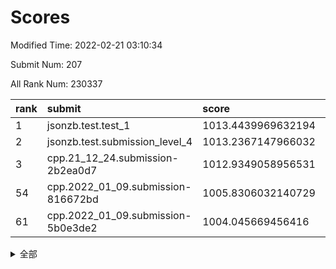# Scores

Modified Time: 2022-02-21 03:10:34

Submit Num: 207

All Rank Num: 230337

| rank |               submit               |       score        |       sigma        | pk_num |
| :--- | :--------------------------------- | :----------------- | :----------------- | :----- |
| 1    | jsonzb.test.test_1                 | 1013.4439969632194 | 0.7915327240600248 | 4452   |
| 2    | jsonzb.test.submission_level_4     | 1013.2367147966032 | 0.8519068892473763 | 4452   |
| 3    | cpp.21_12_24.submission-2b2ea0d7   | 1012.9349058956531 | 0.7972738162600531 | 4453   |
| 54   | cpp.2022_01_09.submission-816672bd | 1005.8306032140729 | 0.7194865293898747 | 4453   |
| 61   | cpp.2022_01_09.submission-5b0e3de2 | 1004.045669456416  | 0.7093154074317307 | 4450   |


<details>
<summary>全部</summary>

| rank |                 submit                 |       score        |       sigma        | pk_num |
| :--- | :------------------------------------- | :----------------- | :----------------- | :----- |
| 1    | jsonzb.test.test_1                     | 1013.4439969632194 | 0.7915327240600248 | 4452   |
| 2    | jsonzb.test.submission_level_4         | 1013.2367147966032 | 0.8519068892473763 | 4452   |
| 3    | cpp.21_12_24.submission-2b2ea0d7       | 1012.9349058956531 | 0.7972738162600531 | 4453   |
| 4    | gobigger.level_3.submission_level_3_28 | 1011.6793207777253 | 0.7689840327126567 | 4453   |
| 5    | gobigger.level_3.submission_level_3_26 | 1011.5958143829548 | 0.7612204858717815 | 4455   |
| 6    | gobigger.level_3.submission_level_3_46 | 1011.5802424892511 | 0.7853599817366689 | 4450   |
| 7    | gobigger.level_3.submission_level_3_40 | 1011.3962008908896 | 0.7652598350399186 | 4450   |
| 8    | gobigger.level_3.submission_level_3_31 | 1011.2734756933969 | 0.7649250998949427 | 4450   |
| 9    | gobigger.level_3.submission_level_3_29 | 1011.142516767585  | 0.7713430886267822 | 4453   |
| 10   | gobigger.level_3.submission_level_3_41 | 1011.1405983670446 | 0.7659795218022256 | 4449   |
| 11   | gobigger.level_3.submission_level_3_36 | 1010.9968324218198 | 0.7929719079579595 | 4454   |
| 12   | gobigger.level_3.submission_level_3_1  | 1010.8055806497955 | 0.7602538217976461 | 4449   |
| 13   | gobigger.level_3.submission_level_3_4  | 1010.7480518489854 | 0.753658744050426  | 4445   |
| 14   | gobigger.level_3.submission_level_3_5  | 1010.6438076560754 | 0.7755905048311871 | 4449   |
| 15   | gobigger.level_3.submission_level_3_37 | 1010.6318815934352 | 0.7539238118860214 | 4445   |
| 16   | gobigger.level_3.submission_level_3_42 | 1010.538498502074  | 0.7566852193353705 | 4454   |
| 17   | gobigger.level_3.submission_level_3_43 | 1010.4254609848177 | 0.783715336032048  | 4446   |
| 18   | gobigger.level_3.submission_level_3_15 | 1010.3525785198802 | 0.7788531083176174 | 4452   |
| 19   | gobigger.level_3.submission_level_3_33 | 1010.3321797335268 | 0.7517559888730333 | 4453   |
| 20   | gobigger.level_3.submission_level_3_44 | 1010.3189889565758 | 0.7717440392416893 | 4451   |
| 21   | gobigger.level_3.submission_level_3_39 | 1010.2940288216928 | 0.7492356382394268 | 4450   |
| 22   | gobigger.level_3.submission_level_3_2  | 1010.2826231846336 | 0.7770910887701858 | 4452   |
| 23   | gobigger.level_3.submission_level_3_19 | 1010.2178074907106 | 0.7614331016147554 | 4456   |
| 24   | gobigger.level_3.submission_level_3_48 | 1010.2117280161301 | 0.7764400442512093 | 4449   |
| 25   | gobigger.level_3.submission_level_3_14 | 1010.2044796093194 | 0.7779536358143143 | 4454   |
| 26   | gobigger.level_3.submission_level_3_8  | 1010.1785627419656 | 0.7598774228566989 | 4447   |
| 27   | gobigger.level_3.submission_level_3_16 | 1010.1498838053301 | 0.7449232169259696 | 4451   |
| 28   | gobigger.level_3.submission_level_3_12 | 1010.1133346675648 | 0.744004078732022  | 4454   |
| 29   | gobigger.level_3.submission_level_3_0  | 1010.0009672983435 | 0.779274983684321  | 4448   |
| 30   | gobigger.level_3.submission_level_3_6  | 1009.9560386392964 | 0.7530750009403803 | 4450   |
| 31   | gobigger.level_3.submission_level_3_17 | 1009.9008074701045 | 0.7365890008928355 | 4450   |
| 32   | gobigger.level_3.submission_level_3_35 | 1009.8553889156929 | 0.778772055240494  | 4450   |
| 33   | gobigger.level_3.submission_level_3_27 | 1009.8189123481435 | 0.7602595006821112 | 4453   |
| 34   | gobigger.level_3.submission_level_3_24 | 1009.8003708150616 | 0.7330195807422701 | 4453   |
| 35   | gobigger.level_3.submission_level_3_13 | 1009.7125777162461 | 0.7414666459628516 | 4443   |
| 36   | gobigger.level_3.submission_level_3_11 | 1009.6966600716254 | 0.7474642674855511 | 4447   |
| 37   | gobigger.level_3.submission_level_3_18 | 1009.6347082243808 | 0.7553714905392059 | 4454   |
| 38   | gobigger.level_3.submission_level_3_38 | 1009.4485188956546 | 0.7444858980632508 | 4457   |
| 39   | gobigger.level_3.submission_level_3_3  | 1009.4416946626608 | 0.7603891850857601 | 4452   |
| 40   | gobigger.level_3.submission_level_3_32 | 1009.4350334551237 | 0.747861488538858  | 4452   |
| 41   | gobigger.level_3.submission_level_3_10 | 1009.350537687011  | 0.7354203301301955 | 4449   |
| 42   | gobigger.level_3.submission_level_3_20 | 1009.3443663734256 | 0.7630027546345636 | 4450   |
| 43   | gobigger.level_3.submission_level_3_22 | 1009.2257584969516 | 0.7492660350213833 | 4449   |
| 44   | gobigger.level_3.submission_level_3_30 | 1009.2253340711478 | 0.7506990884487472 | 4449   |
| 45   | gobigger.level_3.submission_level_3_25 | 1009.1615898029637 | 0.7377936567674358 | 4452   |
| 46   | gobigger.level_3.submission_level_3_47 | 1008.8898756481697 | 0.7378519416043896 | 4453   |
| 47   | gobigger.level_3.submission_level_3_9  | 1008.8613115291954 | 0.743678413467142  | 4453   |
| 48   | gobigger.level_3.submission_level_3_49 | 1008.7273331946157 | 0.7494508226463705 | 4454   |
| 49   | gobigger.level_3.submission_level_3_34 | 1008.6789176647275 | 0.7421097099477302 | 4447   |
| 50   | gobigger.level_3.submission_level_3_7  | 1008.6419740179826 | 0.7476829647041292 | 4452   |
| 51   | gobigger.level_3.submission_level_3_21 | 1008.623270557776  | 0.7372264060090604 | 4445   |
| 52   | gobigger.level_3.submission_level_3_45 | 1008.541184859778  | 0.7536651444495815 | 4450   |
| 53   | gobigger.level_3.submission_level_3_23 | 1008.4537949261121 | 0.7523842624456235 | 4450   |
| 54   | cpp.2022_01_09.submission-816672bd     | 1005.8306032140729 | 0.7194865293898747 | 4453   |
| 55   | gobigger.level_1.submission_level_1_47 | 1005.0773832693017 | 0.7264114286693507 | 4452   |
| 56   | gobigger.level_1.submission_level_1_41 | 1004.9705565890065 | 0.7240828891652877 | 4453   |
| 57   | gobigger.level_1.submission_level_1_32 | 1004.5261678140844 | 0.7107061440991805 | 4451   |
| 58   | gobigger.level_1.submission_level_1_4  | 1004.4775315286255 | 0.7227219899098437 | 4453   |
| 59   | gobigger.level_1.submission_level_1_45 | 1004.3151303082727 | 0.7056450581844655 | 4452   |
| 60   | gobigger.level_1.submission_level_1_38 | 1004.1616722989357 | 0.7280802625393047 | 4450   |
| 61   | cpp.2022_01_09.submission-5b0e3de2     | 1004.045669456416  | 0.7093154074317307 | 4450   |
| 62   | gobigger.level_1.submission_level_1_2  | 1003.8937763082446 | 0.7185438216333819 | 4454   |
| 63   | gobigger.level_1.submission_level_1_14 | 1003.8839783228316 | 0.7155095814758508 | 4453   |
| 64   | gobigger.level_1.submission_level_1_7  | 1003.8102099974009 | 0.7205461388226988 | 4449   |
| 65   | gobigger.level_1.submission_level_1_17 | 1003.7677191237675 | 0.7220570853204137 | 4451   |
| 66   | gobigger.level_1.submission_level_1_8  | 1003.7534307995384 | 0.7152773572900664 | 4452   |
| 67   | gobigger.level_1.submission_level_1_1  | 1003.7442390236899 | 0.7111103788366973 | 4454   |
| 68   | gobigger.level_1.submission_level_1_11 | 1003.7196593145239 | 0.7176112040729441 | 4455   |
| 69   | gobigger.level_1.submission_level_1_31 | 1003.6973248927598 | 0.713521886279202  | 4453   |
| 70   | gobigger.level_1.submission_level_1_23 | 1003.6705251132887 | 0.7151463837718919 | 4449   |
| 71   | gobigger.level_1.submission_level_1_34 | 1003.5946676770635 | 0.7031345665394985 | 4447   |
| 72   | gobigger.level_1.submission_level_1_13 | 1003.5804890780025 | 0.7149213486316721 | 4453   |
| 73   | gobigger.level_1.submission_level_1_27 | 1003.5563534130322 | 0.7222335167151661 | 4448   |
| 74   | gobigger.level_1.submission_level_1_22 | 1003.543435861431  | 0.7152156727090967 | 4458   |
| 75   | gobigger.level_1.submission_level_1_10 | 1003.5375784246436 | 0.7299209301906864 | 4448   |
| 76   | gobigger.level_1.submission_level_1_16 | 1003.4997520325036 | 0.7196587855801349 | 4450   |
| 77   | gobigger.level_1.submission_level_1_3  | 1003.4871231026367 | 0.7065813357804397 | 4450   |
| 78   | gobigger.level_1.submission_level_1_5  | 1003.4474392607583 | 0.7156472176346805 | 4449   |
| 79   | gobigger.level_1.submission_level_1_40 | 1003.4142920483139 | 0.7316079489397515 | 4452   |
| 80   | gobigger.level_1.submission_level_1_44 | 1003.3564006183225 | 0.718376486166184  | 4451   |
| 81   | gobigger.level_1.submission_level_1_43 | 1003.3030887260085 | 0.7160536475218977 | 4459   |
| 82   | gobigger.level_1.submission_level_1_6  | 1003.2926058710988 | 0.7178866511835138 | 4452   |
| 83   | gobigger.level_1.submission_level_1_37 | 1003.224773560638  | 0.7232356520961991 | 4452   |
| 84   | gobigger.level_1.submission_level_1_9  | 1003.1989533659481 | 0.7368782045281946 | 4453   |
| 85   | gobigger.level_1.submission_level_1_24 | 1003.1350622196504 | 0.713706124453832  | 4448   |
| 86   | gobigger.level_1.submission_level_1_36 | 1003.1328386865633 | 0.7211970121386411 | 4454   |
| 87   | gobigger.level_1.submission_level_1_30 | 1003.0423369887039 | 0.7233693747747382 | 4452   |
| 88   | gobigger.level_1.submission_level_1_46 | 1002.9919390197509 | 0.7197428922145035 | 4446   |
| 89   | gobigger.level_1.submission_level_1_0  | 1002.8523231905639 | 0.7168359247139496 | 4448   |
| 90   | gobigger.level_1.submission_level_1_15 | 1002.8101683897298 | 0.7152367050345118 | 4450   |
| 91   | gobigger.level_1.submission_level_1_20 | 1002.687073305229  | 0.7169456297722315 | 4451   |
| 92   | gobigger.level_1.submission_level_1_21 | 1002.6845982534842 | 0.7062220132461997 | 4450   |
| 93   | gobigger.level_1.submission_level_1_26 | 1002.6597051024198 | 0.7107077312954724 | 4453   |
| 94   | gobigger.level_1.submission_level_1_33 | 1002.6535803718419 | 0.7141405485131436 | 4449   |
| 95   | gobigger.level_1.submission_level_1_25 | 1002.6412554813247 | 0.7136931247828359 | 4455   |
| 96   | gobigger.level_1.submission_level_1_19 | 1002.6210988264392 | 0.7064441479313944 | 4451   |
| 97   | gobigger.level_1.submission_level_1_49 | 1002.3389560515348 | 0.7224452856986663 | 4453   |
| 98   | gobigger.level_1.submission_level_1_18 | 1002.2012747826909 | 0.7138031638935395 | 4452   |
| 99   | gobigger.level_1.submission_level_1_42 | 1002.1304683778031 | 0.7087607070556939 | 4453   |
| 100  | gobigger.level_1.submission_level_1_48 | 1002.1086911461102 | 0.7108020660278471 | 4452   |
| 101  | gobigger.level_1.submission_level_1_35 | 1001.9696061681287 | 0.7085967411760308 | 4447   |
| 102  | gobigger.level_1.submission_level_1_28 | 1001.9348673130156 | 0.7167083020181223 | 4446   |
| 103  | gobigger.level_1.submission_level_1_39 | 1001.9342405231946 | 0.714793014257206  | 4456   |
| 104  | gobigger.level_1.submission_level_1_12 | 1001.6817377500146 | 0.7029233184202693 | 4452   |
| 105  | gobigger.level_1.submission_level_1_29 | 1001.5660897633013 | 0.7153282862724809 | 4451   |
| 106  | gobigger.random.submission_random_1    | 997.8825165008999  | 0.7085273451732873 | 4451   |
| 107  | gobigger.random.submission_random_30   | 997.3615801523937  | 0.7120412662853383 | 4450   |
| 108  | gobigger.random.submission_random_5    | 996.8754188900909  | 0.7098281411215441 | 4452   |
| 109  | gobigger.random.submission_random_12   | 996.8033229112491  | 0.7180055018912533 | 4453   |
| 110  | gobigger.random.submission_random_18   | 996.7937727260936  | 0.6984943492690198 | 4449   |
| 111  | gobigger.random.submission_random_15   | 996.6573093379416  | 0.7026487693679948 | 4453   |
| 112  | gobigger.random.submission_random_36   | 996.6482646084878  | 0.6968876342874472 | 4452   |
| 113  | gobigger.random.submission_random_10   | 996.5935062448696  | 0.7022665017229278 | 4448   |
| 114  | gobigger.random.submission_random_7    | 996.557645713944   | 0.7026244190181001 | 4451   |
| 115  | gobigger.random.submission_random_13   | 996.4917346699795  | 0.7015277656569722 | 4448   |
| 116  | gobigger.random.submission_random_23   | 996.4815159342653  | 0.7160574411928503 | 4452   |
| 117  | gobigger.random.submission_random_43   | 996.4273044051806  | 0.7101512048982378 | 4446   |
| 118  | gobigger.random.submission_random_21   | 996.371128785582   | 0.7121418910498523 | 4457   |
| 119  | gobigger.random.submission_random_17   | 996.2578682259509  | 0.6990457904175797 | 4447   |
| 120  | gobigger.random.submission_random_29   | 996.2294246091831  | 0.7032400630457504 | 4449   |
| 121  | gobigger.random.submission_random_27   | 996.1780650710688  | 0.7080597398962872 | 4453   |
| 122  | gobigger.random.submission_random_45   | 996.1110338985245  | 0.7076853879214632 | 4451   |
| 123  | gobigger.random.submission_random_28   | 996.0882210527309  | 0.7098535705442743 | 4452   |
| 124  | gobigger.random.submission_random_24   | 996.0798731107523  | 0.6996433224558127 | 4449   |
| 125  | gobigger.random.submission_random_31   | 996.0199223664131  | 0.693369016062612  | 4449   |
| 126  | gobigger.random.submission_random_0    | 995.9677325433912  | 0.7021838910936982 | 4452   |
| 127  | gobigger.random.submission_random_46   | 995.9173663451604  | 0.7092178312299225 | 4447   |
| 128  | gobigger.random.submission_random_32   | 995.889882616625   | 0.7208584361504172 | 4447   |
| 129  | gobigger.random.submission_random_2    | 995.8018035260505  | 0.7089175203140963 | 4455   |
| 130  | gobigger.random.submission_random_11   | 995.78686078504    | 0.7042005595439537 | 4452   |
| 131  | gobigger.random.submission_random_8    | 995.7617822019453  | 0.7168490203787029 | 4456   |
| 132  | gobigger.random.submission_random_42   | 995.7480232635102  | 0.7067115920851262 | 4445   |
| 133  | gobigger.random.submission_random_26   | 995.7474997159445  | 0.7059560342157976 | 4452   |
| 134  | gobigger.random.submission_random_9    | 995.7141173177043  | 0.722822595862529  | 4450   |
| 135  | gobigger.random.submission_random_25   | 995.706801316206   | 0.7015677190108407 | 4452   |
| 136  | gobigger.random.submission_random_38   | 995.6853719251476  | 0.7057778242650375 | 4448   |
| 137  | gobigger.random.submission_random_49   | 995.6743382331503  | 0.7037289892139029 | 4450   |
| 138  | gobigger.random.submission_random_40   | 995.6610275393014  | 0.725784041107889  | 4453   |
| 139  | gobigger.random.submission_random_34   | 995.5240346998276  | 0.6960306941179606 | 4451   |
| 140  | gobigger.random.submission_random_16   | 995.5065253762652  | 0.7086479928276739 | 4447   |
| 141  | gobigger.random.submission_random_35   | 995.4666567925876  | 0.7213294536798837 | 4450   |
| 142  | gobigger.random.submission_random_19   | 995.4635857390628  | 0.7160546958391295 | 4446   |
| 143  | gobigger.random.submission_random_47   | 995.4633895737635  | 0.7088745301153625 | 4452   |
| 144  | gobigger.random.submission_random_33   | 995.356812779613   | 0.7085944327808169 | 4450   |
| 145  | gobigger.random.submission_random_3    | 995.3322656312153  | 0.72672309090795   | 4450   |
| 146  | gobigger.random.submission_random_14   | 995.2294956969473  | 0.7107410120818184 | 4454   |
| 147  | gobigger.random.submission_random_6    | 995.2045471701143  | 0.7146572250300823 | 4452   |
| 148  | gobigger.random.submission_random_44   | 995.1885789950724  | 0.7127316785031284 | 4456   |
| 149  | gobigger.random.submission_random_37   | 995.1701695818474  | 0.7288802203207078 | 4452   |
| 150  | gobigger.random.submission_random_20   | 995.1007441367674  | 0.7216195232347776 | 4457   |
| 151  | gobigger.random.submission_random_48   | 994.9835427613457  | 0.7009411972287273 | 4450   |
| 152  | gobigger.random.submission_random_22   | 994.9739829746617  | 0.7202940895918916 | 4453   |
| 153  | gobigger.random.submission_random_4    | 994.9239152586268  | 0.7196716556561362 | 4447   |
| 154  | gobigger.random.submission_random_39   | 994.7667927219845  | 0.7119167842075791 | 4450   |
| 155  | gobigger.random.submission_random_41   | 994.5968755083994  | 0.734954729178274  | 4452   |
| 156  | gobigger.level_2.submission_level_2_47 | 993.7130743471654  | 0.7388005030121035 | 4449   |
| 157  | gobigger.level_2.submission_level_2_38 | 993.534396874477   | 0.736069611746983  | 4453   |
| 158  | gobigger.level_2.submission_level_2_10 | 993.3257660827117  | 0.7481829944100283 | 4451   |
| 159  | gobigger.level_2.submission_level_2_2  | 993.2054893034124  | 0.724154212596092  | 4446   |
| 160  | gobigger.level_2.submission_level_2_13 | 993.1437583787666  | 0.7293945114003255 | 4452   |
| 161  | gobigger.level_2.submission_level_2_16 | 993.0487153458864  | 0.7467302683188434 | 4454   |
| 162  | gobigger.level_2.submission_level_2_29 | 993.0359125572436  | 0.7263016246722492 | 4452   |
| 163  | gobigger.level_2.submission_level_2_3  | 993.0126669550971  | 0.7285153100424954 | 4451   |
| 164  | gobigger.level_2.submission_level_2_36 | 992.9253501944862  | 0.7400577717896886 | 4455   |
| 165  | gobigger.level_2.submission_level_2_18 | 992.8954957581423  | 0.7388164468598886 | 4450   |
| 166  | gobigger.level_2.submission_level_2_21 | 992.8246943455915  | 0.7263325937462057 | 4451   |
| 167  | gobigger.level_2.submission_level_2_1  | 992.7931547635928  | 0.7475977725278176 | 4455   |
| 168  | gobigger.level_2.submission_level_2_7  | 992.7880206361625  | 0.7360700145733409 | 4457   |
| 169  | gobigger.level_2.submission_level_2_6  | 992.7375150940092  | 0.7346254295442443 | 4452   |
| 170  | gobigger.level_2.submission_level_2_19 | 992.6180002505262  | 0.7167819897673332 | 4446   |
| 171  | gobigger.level_2.submission_level_2_30 | 992.5647233567203  | 0.736794654366274  | 4454   |
| 172  | gobigger.level_2.submission_level_2_0  | 992.5541510245636  | 0.7488935130939023 | 4445   |
| 173  | gobigger.level_2.submission_level_2_20 | 992.5501832276215  | 0.7297631766602477 | 4448   |
| 174  | gobigger.level_2.submission_level_2_34 | 992.4278491096661  | 0.735646056382361  | 4448   |
| 175  | gobigger.level_2.submission_level_2_39 | 992.415673341731   | 0.7400267778652364 | 4452   |
| 176  | gobigger.level_2.submission_level_2_5  | 992.4146915012661  | 0.7261805274653024 | 4451   |
| 177  | gobigger.level_2.submission_level_2_48 | 992.4081869145588  | 0.7497269574616982 | 4449   |
| 178  | gobigger.level_2.submission_level_2_22 | 992.4077982277735  | 0.732397790856129  | 4454   |
| 179  | gobigger.level_2.submission_level_2_40 | 992.3647158391866  | 0.7411187761958369 | 4453   |
| 180  | gobigger.level_2.submission_level_2_15 | 992.2080861841041  | 0.7399263754193958 | 4454   |
| 181  | gobigger.level_2.submission_level_2_41 | 992.175646286064   | 0.7368815133189964 | 4446   |
| 182  | gobigger.level_2.submission_level_2_33 | 992.1268237102254  | 0.7404899488139893 | 4451   |
| 183  | gobigger.level_2.submission_level_2_45 | 992.1079972456668  | 0.7498512822269648 | 4450   |
| 184  | gobigger.level_2.submission_level_2_8  | 992.0476507086418  | 0.7323686553207878 | 4454   |
| 185  | gobigger.level_2.submission_level_2_28 | 991.9856732412674  | 0.7313566979847171 | 4451   |
| 186  | gobigger.level_2.submission_level_2_11 | 991.879981329168   | 0.7361529506796575 | 4454   |
| 187  | gobigger.level_2.submission_level_2_46 | 991.7660194242122  | 0.7568461993026525 | 4455   |
| 188  | gobigger.level_2.submission_level_2_4  | 991.7105167598432  | 0.7388515605751624 | 4450   |
| 189  | gobigger.level_2.submission_level_2_44 | 991.6912360295873  | 0.756887928971042  | 4451   |
| 190  | gobigger.level_2.submission_level_2_42 | 991.6789929021146  | 0.7472321664761628 | 4451   |
| 191  | gobigger.level_2.submission_level_2_23 | 991.6257916668666  | 0.7563434335870919 | 4450   |
| 192  | gobigger.level_2.submission_level_2_37 | 991.5992249261585  | 0.753718898279479  | 4449   |
| 193  | gobigger.level_2.submission_level_2_35 | 991.5911713070643  | 0.7749887740599131 | 4451   |
| 194  | gobigger.level_2.submission_level_2_9  | 991.5904564664098  | 0.7707214331353195 | 4448   |
| 195  | gobigger.level_2.submission_level_2_31 | 991.4899021380342  | 0.759624463611837  | 4447   |
| 196  | gobigger.level_2.submission_level_2_17 | 991.3859241953443  | 0.7628299927934653 | 4453   |
| 197  | gobigger.level_2.submission_level_2_12 | 991.2971780277105  | 0.7472904455709859 | 4449   |
| 198  | gobigger.level_2.submission_level_2_32 | 991.2870376342207  | 0.7406147160926302 | 4449   |
| 199  | gobigger.level_2.submission_level_2_25 | 991.1747751302847  | 0.7580000251244908 | 4447   |
| 200  | gobigger.level_2.submission_level_2_49 | 991.1456418926948  | 0.7524906541674686 | 4449   |
| 201  | gobigger.level_2.submission_level_2_26 | 991.0953694508198  | 0.7394846328830676 | 4451   |
| 202  | gobigger.level_2.submission_level_2_24 | 991.0809799626688  | 0.763648107721097  | 4452   |
| 203  | gobigger.level_2.submission_level_2_14 | 991.0656558526163  | 0.7449285867314412 | 4451   |
| 204  | gobigger.level_2.submission_level_2_27 | 991.0626791561155  | 0.7629309538056779 | 4454   |
| 205  | gobigger.level_2.submission_level_2_43 | 990.9030386663054  | 0.7498381853812481 | 4453   |
| 206  | gobigger.none.submission_none_1        | 978.1452519789233  | 1.2571882518459696 | 4446   |
| 207  | gobigger.none.submission_none_0        | 976.3870288999934  | 1.4195235294137447 | 4452   |

</details>